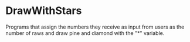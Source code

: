 # DrawWithStars
 Programs that assign the numbers they receive as input from users as the number of raws and draw pine and diamond with the "*" variable.

